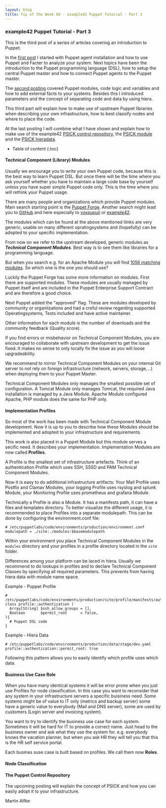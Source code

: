 ```yaml
---
layout: blog
title: Tip of the Week 69 - example42 Puppet Tutorial - Part 3
---
```


### example42 Puppet Tutorial - Part 3

This is the third post of a series of articles covering an introduction to Puppet.

In the [first post](https://www.example42.com/2018/04/09/puppet_tutorial_part_1/) I started with Puppet agent installation and how to use Puppet and Facter to analyze your system. Next topics have been the introduction to the Puppet programming language (DSL), how to setup the central Puppet master and how to connect Puppet agents to the Puppet master.

The [second posting](https://www.example42.com/2018/04/16/puppet_tutorial_part_2/) covered Puppet modules, code logic and variables and how to add external facts to your systems. Besides this I introduced parameters and the concept of separating code and data by using hiera.

This third part will explain how to make use of upstream Puppet libraries when describing your own infrastructure, how to best classify nodes and where to place the code.

At the last posting I will combine what I have shown and explain how to make use of the example42 [PSICK control repository](https://github.com/example42/psick.git), the [PSICK module](https://github.com/example42/puppet-psick.git) and the [PSICK hieradata](https://github.com/example42/psick-hieradata).

* Table of content
{:toc}

#### Technical Component (Library) Modules

Usually we encourage you to write your own Puppet code, because this is the best way to learn Puppet DSL. But once there will be the time where you ask yourself whether you have to maintain a large code base by yourself unless you have super simple Puppet code only.
This is the time where you will rethink your Puppet usage.

There are many people and organizations which provide Puppet modules. Main search starting point is the [Puppet Forge](https://forge.puppet.com). Another search might lead you to [GitHub](https://github.com) and here especially to [voxpupuli](https://github.com/voxpupuli) or [example42](https://github.com/example42).

The modules which can be found at the above mentioned lilnks are very generic, usable on many different opratingsystems and (hopefully) can be adopted to your specific implementation.

From now on we refer to the upstream developed, generic modules as ***Technical Component Modules***. Best way is to see them like libraries for a programming language.

But when you search e.g. for an Apache Module you will find [1056 matching modules](https://forge.puppet.com/modules?utf-8=%E2%9C%93&page_size=25&sort=rank&q=apache). So which one is the one you should use?

Luckily the Puppet Forge has some more information on modules. First there are supported modules. These modules are usually managed by Puppet itself and are included in the Puppet Enterprise Support Contract and are therefore a good choice.

Next Puppet added the "approved" flag. These are modules developed by community or organlizations and had a creful review regarding supported Operatingsystems, Tests included and have active maintainer.

Other information for each module is the number of downloads and the community feedback (Quality score).

If you find errors or misbehavior on Technical Component Modules, you are encouraged to collaborate with upstream development to get the issue fixed. It makes no sense to only locally fix the issue as you will loose upgradeability.

We recommend to mirror Technical Component Modules on your internal Git server to not rely on foreign infrastructure (network, servers, storage,...) when deploying them to your Puppet Master.

Technical Component Modules only manages the smallest possible set of configuration. A Tomcat Module only manages Tomcat, the required Java installation is managed by a Java Module. Apache Module configured Apache, PHP module does the same for PHP only.

#### Implementation Profiles

So most of the work has been made with Technical Component Module development. Now it is up to you to describe how these Modules should be implemented and adopted to your infrastructure and requirements.

This work is also placed in a Puppet Module but this module serves a secific need. It describes your implementation. Implementation Modules are now called **Profiles**.

A Profile is the smallest set of infrastructure artefacts.
Think of an authentication Profile which uses SSH, SSSD and PAM Technical Component Modules.

Now it is easy to do additional infrastructure artifacts:
Your Mail Profile uses Postfix and Clamav Modules, your logging Profile uses rsyslog and splunk Module, your Monitoring Profile uses prometheus and grafana Module.

Technically a Profile is also a Module. It has a manifests path, it can have a files and templates directory.
To better visualize the different usage, it is recommended to place Profiles into a separate modulepath.
This can be done by configuring the environment.conf file:

    # /etc/puppetlabs/code/environments/production/environment.conf
    modulepath = ./site:./modules:$basemodulepath

Within your environment you place Technical Component Modules in the `modules` directory and your profiles in a profile directory located in the `site` folder.

Differences among your platform can be laced in hiera. Usually we recommend to do lookups in profiles and to declare Technical Component Classes by specifying all required parameters.
This prevents from having hiera data with module name space.

Example - Puppet Profile

    # /etc/puppetlabs/code/environments/production/site/profile/manifests/authentication.pp
    class profile::authentication (
      Array[String] $ssh_allow_groups = [],
      Boolean       $permit_root      = false,
    ){
      # Puppet DSL code
    }

Example - Hiera Data

    # /etc/puppetlabs/code/environments/production/data/stage/dev.yaml
    profile::authentication::permit_root: true

Following this pattern allows you to easily identify which profile uses which data.

#### Business Use Case Role

When you have many identical systems it will be error prone when you just use Profiles for node classification.
In this case you want to reconsider that any system in your infrastructure servers a specific buisiness need. Some systems might be of value to IT only (metrics and backup server) some have a generic value to everybody (Mail and DNS server), some are used by customers (Login server and invoicing system).

You want to try to identify the business use case for each system. Sometimes it will be hard for IT to provide a correct name. Just head to the business owner and ask what they use the system for.
e.g. everybody knows the vacation planner, but when you ask HR they will tell you that this is the HR self service portal.

Each busines suse case is built based on profiles. We call them now **Roles**.

#### Node Classification

#### The Puppet Control Repository

The upcoming posting will explain the concept of PSICK and how you can easily adopt it to your infrastructure.

Martin Alfke
